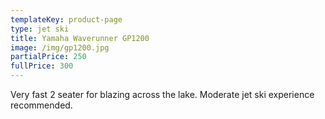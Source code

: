 ```yaml
---
templateKey: product-page
type: jet ski
title: Yamaha Waverunner GP1200
image: /img/gp1200.jpg
partialPrice: 250
fullPrice: 300
---
```

Very fast 2 seater for blazing across the lake. Moderate jet ski experience recommended.
